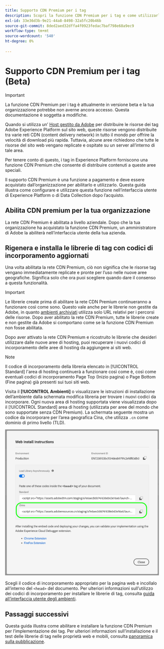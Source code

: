 ```yaml
---
title: Supporto CDN Premium per i tag
description: Scopri la funzione CDN Premium per i tag e come utilizzarla per distribuire i contenuti in più aree geografiche.
exl-id: 33e36d3b-9e21-44a8-8498-32a5fc20b46b
source-git-commit: 8ded2aed32dffa4f0923fedac7baf798e68a9ec9
workflow-type: tm+mt
source-wordcount: '540'
ht-degree: 0%

---
```


# Supporto CDN Premium per i tag (Beta)

>[!IMPORTANT]
>
>La funzione CDN Premium per i tag è attualmente in versione beta e la tua organizzazione potrebbe non averne ancora accesso. Questa documentazione è soggetta a modifiche.

Quando si utilizza un’ [Host gestito da Adobe](./hosts/managed-by-adobe-host.md) per distribuire le risorse dei tag Adobe Experience Platform sul sito web, queste risorse vengono distribuite tra varie reti CDN (content delivery network) in tutto il mondo per offrire la velocità di download più rapida. Tuttavia, alcune aree richiedono che tutte le risorse del sito web vengano replicate e ospitate su un server all’interno di tale area.

Per tenere conto di questo, i tag in Experience Platform forniscono una funzione CDN Premium che consente di distribuire contenuti a queste aree speciali.

Il supporto CDN Premium è una funzione a pagamento e deve essere acquistato dall’organizzazione per abilitarlo e utilizzarlo. Questa guida illustra come configurare e utilizzare questa funzione nell’interfaccia utente di Experience Platform o di Data Collection dopo l’acquisto.

## Abilita CDN premium per la tua organizzazione

La rete CDN Premium è abilitata a livello aziendale. Dopo che la tua organizzazione ha acquistato la funzione CDN Premium, un amministratore di Adobe la abiliterà nell’interfaccia utente della tua azienda.

## Rigenera e installa le librerie di tag con codici di incorporamento aggiornati

Una volta abilitata la rete CDN Premium, ciò non significa che le risorse tag vengano immediatamente replicate e pronte per l’uso nelle nuove aree geografiche. Significa solo che ora puoi scegliere quando dare il consenso a questa funzionalità.

>[!IMPORTANT]
>
>Le librerie create prima di abilitare la rete CDN Premium continueranno a funzionare così come sono. Questo vale anche per le librerie non gestite da Adobe, in quanto [ambienti archiviati](./environments.md#archive) utilizza solo URL relativi per i percorsi delle risorse. Dopo aver abilitato la rete CDN Premium, tutte le librerie create e non gestite da Adobe si comportano come se la funzione CDN Premium non fosse abilitata.

Dopo aver attivato la rete CDN Premium e ricostruito le librerie che desideri utilizzare dalle nuove aree di hosting, puoi recuperare i nuovi codici di incorporamento delle aree di hosting da aggiungere ai siti web.

>[!NOTE]
>
>Il codice di incorporamento della libreria elencato in [!UICONTROL Standard] l&#39;area di hosting continuerà a funzionare così come è, così come eventuali codici di incorporamento Page Top (Inizio pagina) o Page Bottom (Fine pagina) già presenti sui tuoi siti web.

Visita il **[!UICONTROL Ambienti]** o visualizzare le istruzioni di installazione dell’ambiente dalla schermata modifica libreria per trovare i nuovi codici da incorporare. Ogni nuova area di hosting supportata viene visualizzata dopo il [!UICONTROL Standard] area di hosting (utilizzata per aree del mondo che sono supportate senza CDN Premium). La schermata seguente mostra un codice da incorporare per l’area geografica Cina, che utilizza `.cn` come dominio di primo livello (TLD).

![Codice di incorporamento per l’area geografica Cina](../../images/ui/publishing/premium-cdn/embed-codes.png)

Scegli il codice di incorporamento appropriato per la pagina web e incollalo all’interno del `<head>` del documento. Per ulteriori informazioni sull’utilizzo dei codici di incorporamento per installare le librerie di tag, consulta [guida all’interfaccia utente degli ambienti](./environments.md#installation).

## Passaggi successivi

Questa guida illustra come abilitare e installare la funzione CDN Premium per l’implementazione dei tag. Per ulteriori informazioni sull’installazione e il test delle librerie di tag nelle proprietà web e mobili, consulta [panoramica sulla pubblicazione](./overview.md).
